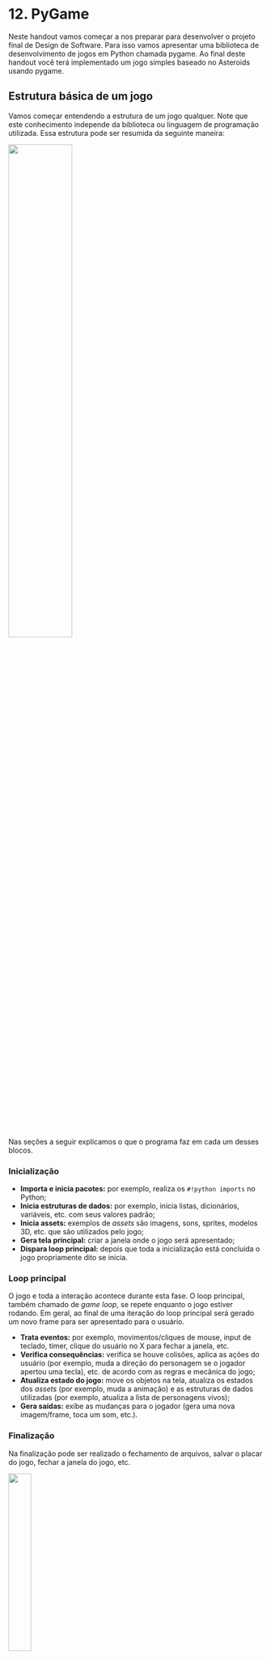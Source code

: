 # 12. PyGame

Neste handout vamos começar a nos preparar para desenvolver o projeto final de Design de Software. Para isso vamos apresentar uma biblioteca de desenvolvimento de jogos em Python chamada pygame. Ao final deste handout você terá implementado um jogo simples baseado no Asteroids usando pygame.

## Estrutura básica de um jogo

Vamos começar entendendo a estrutura de um jogo qualquer. Note que este conhecimento independe da biblioteca ou linguagem de programação utilizada. Essa estrutura pode ser resumida da seguinte maneira:

<img src="raw/pygame/estrutura.png" width="50%">

Nas seções a seguir explicamos o que o programa faz em cada um desses blocos.

### Inicialização

- **Importa e inicia pacotes:** por exemplo, realiza os `#!python imports` no Python;
- **Inicia estruturas de dados:** por exemplo, inicia listas, dicionários, variáveis, etc. com seus valores padrão;
- **Inicia assets:** exemplos de *assets* são imagens, sons, sprites, modelos 3D, etc. que são utilizados pelo jogo;
- **Gera tela principal:** criar a janela onde o jogo será apresentado;
- **Dispara loop principal:** depois que toda a inicialização está concluída o jogo propriamente dito se inicia.

### Loop principal

O jogo e toda a interação acontece durante esta fase. O loop principal, também chamado de *game loop*, se repete enquanto o jogo estiver rodando. Em geral, ao final de uma iteração do loop principal será gerado um novo frame para ser apresentado para o usuário.

- **Trata eventos:** por exemplo, movimentos/cliques de mouse, input de teclado, timer, clique do usuário no X para fechar a janela, etc.
- **Verifica consequências:** verifica se houve colisões, aplica as ações do usuário (por exemplo, muda a direção do personagem se o jogador apertou uma tecla), etc. de acordo com as regras e mecânica do jogo;
- **Atualiza estado do jogo:** move os objetos na tela, atualiza os estados dos *assets* (por exemplo, muda a animação) e as estruturas de dados utilizadas (por exemplo, atualiza a lista de personagens vivos);
- **Gera saídas:** exibe as mudanças para o jogador (gera uma nova imagem/frame, toca um som, etc.).

### Finalização

Na finalização pode ser realizado o fechamento de arquivos, salvar o placar do jogo, fechar a janela do jogo, etc.

<img src="raw/pygame/pygame-logo.png" width="30%">

O [pygame](https://www.pygame.org/docs/) é um *framework* (ou *game engine*) para desenvolvimento de jogos em Python, baseado na biblioteca SDL2 (Simple DirectMedia Layer).

## Instalação

Abra o seu terminal (Linux ou MacOS) ou Anaconda Prompt (Windows) e digite:

    pip install pygame

## Preparo para o tutorial

Antes de seguir com o tutorial de pygame, faça o download do arquivo [`referencia.zip` (disponível neste link)](referencia.zip). Descompacte os arquivos em uma pasta, sem alterar a estrutura de pastas.

:::admonition{type=danger title="Importante"}
Consulte a [documentação](https://www.pygame.org/docs) se não entender algum dos comandos.
:::

## Criando uma janela

Veremos que será necessário utilizarmos muitos comandos para fazer coisas aparentemente simples, como mostrar uma janela em branco. Não se assuste. Muito desse código se repete de maneira muito semelhante em qualquer jogo que você for desenvolver. Vamos começar então com o exemplo que acabamos de comentar: como mostrar uma janela do pygame. Abra o arquivo `#!python referencia/jogo_v1.py`. Esse arquivo contém comentários que separam o código nos blocos descritos no início deste handout. Vamos entender o que esses comandos fazem:

:::admonition{type=info title="`referencia/jogo_v1.py`" collapse}
::snip{file="raw/pygame/referencia/jogo_v1.py" showLineNumbers}
:::

- `#!python pygame.init()` (linha 5): o framework pygame é iniciado. Apenas após este comando é que os recursos do pacote podem ser utilizados;
- `#!python pygame.display.set_mode((500, 400))` (linha 8): cria uma janela com 500 pixels de largura e 400 pixels de altura;
- `#!python pygame.display.set_caption('Hello World!')` (linha 9): define o título da janela (que aparece na barra superior) como o texto `#!python 'Hello World!'`;
- `#!python game = True` (linha 12): a variável `#!python game` será utilizada para indicar que o jogo deve continuar;
- `#!python while game:` (linha 15): continua o jogo enquanto `#!python game` for `#!python True`;
- `#!python for event in pygame.event.get():` (linha 17): `#!python pygame.event.get()` devolve uma lista com todos os eventos (cliques/movimentos de mouse, teclas apertadas, botões da janela apertados, etc.) que ocorreram desde a última vez que essa função foi chamada. O `#!python for` percorre cada um desses eventos, aplicando as consequências necessárias a cada caso;
- `#!python if event.type == pygame.QUIT:` (linha 19): verifica se o tipo do evento é `#!python pygame.QUIT`, ou seja, se o usuário clicou no botão de fechar a janela (consulte a [documentação](https://www.pygame.org/docs/ref/event.html#pygame.event.EventType) para ver mais eventos possíveis);
- `#!python game = False` (linha 20): muda o valor para `#!python False` para que a próxima iteração do loop principal não seja mais executada. Depois disso o programa termina;
- `#!python window.fill((255, 255, 255))` (linha 23): preenche a janela com a cor branca. As cores são valores RGB (Red, Green, Blue) que variam entre 0 e 255. Note que existe um parênteses ao redor dos três valores. Esse parênteses é muito importante, pois define uma *tupla* (uma sequência de valores, semelhante a uma lista);
- `#!python pygame.display.update()` (linha 26): tudo o que é feito na tela (`#!python window`) não é mostrado para o usuário imediatamente, assim é possível desenhar várias coisas e somente depois de terminar de desenhar mostramos a nova tela (ou frame) para o usuário. Essa função é responsável por mostrar a nova tela que foi desenhada;
- `#!python pygame.quit()` (linha 29): finaliza o pygame. É importante chamar essa função para que ele feche todos os recursos que abriu (por exemplo a janela).

:::admonition{type=exercise title="EXERCÍCIO 1"}

Aplique as seguintes modificações ao código do `#!python jogo_v1.py`:

1. Utilize uma janela de 600 X 300 pixels;
2. Mude o título para `#!python Jogo da/do NOME` (onde `#!python NOME` é o seu nome);
3. Mude a cor da janela para azul ao invés de branco;
4. Faça o jogo fechar assim que o usuário apertar qualquer tecla do teclado. Dica: procure pelo evento `#!python pygame.KEYUP`.

:::

## Desenhando na tela

Vamos começar desenhando polígono na tela. Para isso precisamos entender o sistema de coordenadas da tela do pygame (imagem extraída de: [https://medium.com/iothincvit/pygame-for-beginners-234da7d3c56f](https://medium.com/iothincvit/pygame-for-beginners-234da7d3c56f)):

![](raw/pygame/coordenadas.png)

No pygame, o canto superior esquerdo da janela é a origem (ponto `#!python (0, 0)`). O eixo X aumenta **para a direita** e o eixo Y aumenta **para baixo**. Assim, se queremos mostrar uma informação "mais para baixo", devemos **aumentar** o valor de Y.

Abra o arquivo `#!python jogo_v2.py`. A única diferença para a versão 1 são as linhas 24 a 26. Nas linhas 24 e 25 nós definimos uma cor (vermelha) e os vértices de um polígono. Na linha 26 chamamos a função `#!python pygame.draw.polygon`, que recebe uma superfície na qual o polígono será desenhado (no nosso caso, a janela), a cor e os vértices do polígono.

:::admonition{type=info title="`referencia/jogo_v2.py`" collapse}
::snip{file="raw/pygame/referencia/jogo_v2.py" showLineNumbers}
:::

:::admonition{type=exercise title="EXERCÍCIO 2"}
Modifique o código do `#!python jogo_v2.py` para que ele desenhe a bandeira do Brasil (simplificada, só a parte verde, amarela e azul). Dica: você provavelmente vai querer utilizar a função `#!python pygame.draw.circle`(consulte a [documentação](https://www.pygame.org/docs/ref/draw.html) para entender como utilizá-la).

Tente mudar a ordem dos desenhos (desenhe primeiro o círculo, depois o polígono). O que acontece? A ordem dos desenhos importa. O novo desenho é sempre feito sobrepondo os desenhos anteriores.
:::

## Desenhando um texto

Talvez você tenha estranhado o título desta seção, mas qualquer texto deve realmente ser desenhado para aparecer na tela. Os caracteres de um texto também são desenhados como pixels. Vamos entender o arquivo `#!python jogo_v3.py`. Antes de abrir o arquivo, execute-o para ver o resultado.

:::admonition{type=info title="`referencia/jogo_v3.py`" collapse}
::snip{file="raw/pygame/referencia/jogo_v3.py" showLineNumbers}
:::

Agora que você já viu o `#!python HELLO WORLD` na tela, vamos entender o código. As mudanças estão nas linhas 15, 16 e 28:

- `#!python font = pygame.font.SysFont(None, 48)` (linha 15): carrega uma nova fonte de texto. Como não passamos nada como o primeiro argumento (`#!python None`), o PyGame vai utilizar a fonte padrão. O segundo argumento é o tamanho da fonte;
- `#!python text = font.render('HELLO WORLD', True, (0, 0, 255))` (linha 16): cria uma imagem a partir da fonte criada na linha anterior com o texto `#!python 'HELLO WORLD'`. O segundo argumento neste momento pode ser sempre `#!python True` (ele faz com que as curvas sejam desenhadas de maneira mais suave). O terceiro argumento é a cor;
- `#!python window.blit(text, (10, 10))` (linha 28): desenha em `#!python window` a imagem `#!python text` na posição `#!python (10, 10)` (lembrando que a origem - ponto (0, 0) - é no canto superior esquerdo). A imagem é delimitada por um retângulo. A posição passada como segundo argumento define a localização do ponto superior esquerdo desse retângulo. Por padrão, sempre que nos referimos à posição da imagem (coordenada $(x, y)$) queremos dizer o seu canto superior esquerdo.

:::admonition{type=exercise title="EXERCÍCIO 3"}
Modifique o `#!python jogo_v3.py` para que ele desenhe o texto `#!python HELLO` em uma posição (por exemplo, no ponto (10, 10), onde ele já está) e o texto `#!python WORLD` em outro lugar da janela (por exemplo, no ponto (100, 100)).
:::

## Desenhando uma imagem

Como vimos na seção anterior, `#!python text` já era uma imagem que foi desenhada na tela. Assim, não precisamos mudar muito o código para desenhar uma imagem qualquer. Execute o arquivo `#!python jogo_v4.py` e depois abra o código. A principal mudança está na linha 17, na qual carregamos uma imagem de um arquivo ao invés de desenhar um texto em uma imagem. O `#!python .convert()` no final da linha é uma otimização para acelerar o desenho da imagem. É uma boa prática sempre chamar esse método ao carregar uma imagem. Alternativamente pode-se utilizar o `#!python .convert_alpha()` quando a imagem possui transparência.

:::admonition{type=info title="`referencia/jogo_v4.py`" collapse}
::snip{file="raw/pygame/referencia/jogo_v4.py" showLineNumbers}
:::

Aproveitamos para começar a organizar melhor o código. Foram criadas duas constantes, `#!python WIDTH` e `#!python HEIGHT`, para guardar o valor da largura e altura da janela. Assim, sempre que precisarmos dessa informação podemos usar as constantes ao invés de colocar os números diretamente. Isso facilita muito quando queremos alterar o tamanho da janela. Nesse caso não será necessário procurar em todos os lugares do código onde o número aparece. Basta mudar o valor da constante.

:::admonition{type=exercise title="EXERCÍCIO 4"}
A imagem está grande demais. Modifique o `#!python jogo_v4.py` para mostrar uma imagem menor. Dica: use o comando `#!python image = pygame.transform.scale(image, (125, 166))` para obter uma nova imagem de 125 X 166 pixels.
:::

## Recriando o Asteroids

Asteroids é um jogo de nave que foi muito famoso na década de 80. Consiste em  destruir os meteoros que vem em sua direção através de tiros. Nesse tutorial, vamos replicar uma versão simplificada do jogo usando o pygame. Esse tutorial foi baseado no site [KidsCanCode](http://kidscancode.org/lessons/), o qual possui mais tutoriais com mais técnicas de desenvolvimento de jogos.

O arquivo `#!python jogo_v5.py` apresenta uma primeira versão com um único meteoro que fica caindo do topo da tela. Quando sai da tela, ele retorna à posição inicial. Execute o `#!python jogo_v5.py` e depois abra o arquivo para entender o que ele faz.

:::admonition{type=info title="`referencia/jogo_v5.py`" collapse}
::snip{file="raw/pygame/referencia/jogo_v5.py" showLineNumbers}
:::

Este arquivo possui algumas modificações:

- Linhas 18 a 20: carrega as imagens de fundo e do meteoro;
- Linhas 24 a 28: inicializa as variáveis que armazenam a posição e a velocidade do meteoro;
- Linhas 40 e 41: atualiza a posição do meteoro;
- Linhas 43 a 45: verifica se o meteoro saiu da tela. Nesse caso, faz ele voltar para a posição inicial.
- Linhas 49 e 50: desenha a imagem de fundo e depois a imagem do meteoro (note que a imagem de fundo só cobre a janela inteira porque mudamos o tamanho da janela para 480 X 600 pixels - caso contrário uma parte dela ficaria com a cor de fundo).

:::admonition{type=exercise title="EXERCÍCIO 5"}

O meteoro sempre começa na mesma posição e sempre se move na mesma direção. Vamos deixar o jogo mais interessante sorteando uma posição aleatória. Sorteie valores aleatórios para `#!python meteor_x`, `#!python meteor_y`, `#!python meteor_speedx`, `#!python meteor_speedy` na inicialização do jogo (a partir da linha 24) e quando o meteoro sai da tela (`#!python if` da linha 43). Sugestões de valores aleatórios:

- `#!python meteor_x = random.randint(0, WIDTH-METEOR_WIDTH)` - o valor de x pode estar entre 0 e a largura da janela menos a largura da imagem do meteoro. Lembre-se que `#!python x` é a esquerda do retângulo que define a imagem;
- `#!python meteor_y = random.randint(-100, -METEOR_HEIGHT)` - valores negativos significam que o meteoro está acima da janela. Vamos sortear valores de maneira que ele sempre comece o movimento de fora da janela, ou seja, o mais baixo possível é `#!python -METEOR_HEIGHT`. Lembrando que `#!python y` é a coordenada de cima do retângulo da imagem;
- `#!python meteor_speedx = random.randint(-3, 3)` - se os valores da componente x da velocidade forem muito altos o meteoro vai se mover para um dos lados sem descer muito;
- `#!python meteor_speedy = random.randint(2, 9)` - velocidades positivas em y significam que o meteoro vai se mover para baixo.

:::

## Controlando a velocidade do jogo

Você percebeu que o meteoro se move muito rapidamente? Isso acontece porque estamos em um loop infinito, cuja velocidade de execução depende da CPU (processador), memória e outras características do equipamento onde estiver sendo executado. Dessa forma a velocidade de deslocamento da nave vai variar conforme a máquina em que o jogo for executado e os programas que estejam nela rodando.

Para controlar o número de iterações do loop por segundo usaremos o seguinte artifício: será criado um relógio, a partir da classe `#!python Clock` do pygame. Essa classe possui um método chamado `#!python tick` que conta quantos milissegundos já se passaram desde a última vez que ele foi chamado. Pegaremos o tempo transcorrido mas não utilizaremos para nada. Mas ao pegar esse tempo especificaremos para o método `#!python tick` que queremos que ele seja executado no máximo 30 vezes por segundo. Dessa forma teremos um efeito colateral útil: o loop será limitado por essa chamada e só executará 30 vezes por segundo também. Assim, em qualquer máquina que o código for executado a velocidade de atualização do jogo será a mesma (exceto, claro, se a máquina for tão lenta que não conseguir executar nessa velocidade).

Aplicamos essas mudanças no arquivo `#!python jogo_v6.py` (linhas 34, 35 e 39). Execute o programa para ver o resultado da mudança.

:::admonition{type=info title="`referencia/jogo_v6.py`" collapse}
::snip{file="raw/pygame/referencia/jogo_v6.py" showLineNumbers}
:::

:::admonition{type=exercise title="EXERCÍCIO 6"}
Agora parece que limitamos demais o número de execuções do loop principal. A animação parece um pouco travada. Altere a velocidade do jogo para que ele execute 30 frames por segundo ao invés de 15.
:::

## Adicionando mais meteoros

Vamos adicionar mais meteoros ao jogo. Para isso, onde será necessário alterar o nosso código? Temos a inicialização da posição e velocidade do meteoro no começo do código e depois temos a reinicialização desses valores quando o meteoro sai da tela. Além disso, precisamos desenhar os meteoros em um outro lugar. Está começando a ficar complexo, não é mesmo?

### Classes em Python

Antes de criar mais meteoros, vamos então melhorar o nosso código. Para isso vamos utilizar um recurso disponível no Python chamado classes. Em Design de Software não vamos entrar em detalhes sobre o que são classes, nem como montar boas classes. Queremos apenas saber o mínimo para poder utilizá-las.

Neste primeiro momento você pode entender uma classe como um tipo de dados do Python. Na verdade, já trabalhamos com algumas classes, por mais que não tenhamos chamado-as assim: listas, strings e dicionários são algumas das classes disponíveis na linguagem. O interessante é que podemos criar novas classes (ou tipos) no Python. A ideia é semelhante ao que fazemos com um `#!python def`. Primeiro definimos a classe e depois usamos quando for necessário. Suponha, por exemplo, que queremos criar um novo tipo que represente um ponto com coordenadas `#!python x` e `#!python y`. Ele poderia ser feito da seguinte maneira (o exemplo completo está no arquivo `#!python teste_ponto.py`):

```python
class Point:
    def __init__(self):
        self.x = 0
        self.y = 0
```

Isso define uma classe `#!python Point` que possui coordenadas `#!python x` e `#!python y` ambas iguais a zero. Note que apenas definimos esse novo tipo, mas ainda não usamos. A partir desse momento o Python sabe o que é uma lista, o que é uma string e agora também o que é um `#!python Point`. Vamos utilizar esse nosso novo tipo:

```python
ponto = Point()
print('O ponto está nas coordenadas x={0} e y={1}'.format(ponto.x, ponto.y))
```

O código acima vai imprimir: `#!python O ponto está nas coordenadas x=0 e y=0`. O `#!python x` e `#!python y` são variáveis (chamamos de atributos) que estão ligadas àquele `#!python ponto` específico. Podemos inclusive mudar o seu valor:

```python
ponto = Point()
ponto.x = 2
ponto.y = 5
print('O ponto está nas coordenadas x={0} e y={1}'.format(ponto.x, ponto.y))
```

Esse novo código vai imprimir: `#!python O ponto está nas coordenadas x=2 e y=5`. Podemos modificar a nossa classe para que ela receba como argumentos os valores das coordenadas assim que um novo ponto é criado:

```python
class Point:
    def __init__(self, x_coord, y_coord):
        self.x = x_coord
        self.y = y_coord

ponto = Point(4, 1)
print('O ponto está nas coordenadas x={0} e y={1}'.format(ponto.x, ponto.y))
```

Esse novo código vai imprimir: `#!python O ponto está nas coordenadas x=4 e y=1`. A função `#!python __init__` é um tipo de função especial que é chamada quando o novo ponto é criado. Duas observações importantes:

- São **dois underscores** no começo e **dois underscores** no fim (chamamos esse par de dois underscores de *dunder*, ou *double underscore*);
- Essas funções que fazem parte de uma classe sempre recebem um primeiro argumento chamado `#!python self`. Ele é uma variável que guarda o próprio objeto. No nosso exemplo, `#!python self` é o próprio ponto. Por isso, quando fazemos `#!python self.x = 0` estamos guardando na variável (atributo) `#!python x` desse ponto específico o valor `#!python 0`.

Vamos ver mais um exemplo de uma função definida dentro da classe (também chamada de método):

```python
class Point:
    def __init__(self, x_coord, y_coord):
        self.x = x_coord
        self.y = y_coord

    def distance_to(self, other_point):
        dx = other_point.x - self.x
        dy = other_point.y - self.y
        return ((dx**2) + (dy**2)) ** 0.5

p1 = Point(4, 1)
p2 = Point(7, 5)
d = p1.distance_to(p2)
print('A distância de ({0}, {1}) a ({2}, {3}) é {4}'.format(p1.x, p1.y, p2.x, p2.y, d))
```

O programa acima vai imprimir: `#!python A distância de (4, 1) a (7, 5) é 5`. Considere o comando na penúltima linha: `#!python d = p1.distance_to(p2)`. Ele segue uma estrutura muito parecida com o que já fazíamos com strings, por exemplo:

```python
s = 'Insper'
t = s.replace('Ins', 'Su')
print(t)
```

Se você quiser praticar um pouco o uso de classes, faça os exercícios [88](http://softdes.insper.edu.br/exercicio/88) e [89](http://softdes.insper.edu.br/exercicio/89) do servidor.

### Classes no pygame

O pygame define algumas novas classes que facilitam o desenvolvimento de jogos. Uma dessas classes é o `#!python pygame.sprite.Sprite`. Vamos aprender como usar esse tipo com o exemplo do meteoro. O exemplo a seguir define uma classe do tipo `#!python Meteor`, que estende as funcionalidades de um `#!python pygame.sprite.Sprite` (ou seja, faz tudo que um `#!python Sprite` faz e mais um pouco):

```python
class Meteor(pygame.sprite.Sprite):
    def __init__(self):
        self.image = pygame.image.load('assets/img/meteorBrown_med1.png').convert_alpha()
        self.image = pygame.transform.scale(self.image, (METEOR_WIDTH, METEOR_HEIGHT))
        self.rect = self.image.get_rect()
        self.rect.x = random.randint(0, WIDTH-METEOR_WIDTH)
        self.rect.y = random.randint(-100, -METEOR_HEIGHT)
        self.speedx = random.randint(-3, 3)
        self.speedy = random.randint(2, 9)

    def update(self):
        # Atualizando a posição do meteoro
        self.rect.x += self.speedx
        self.rect.y += self.speedy
        # Se o meteoro passar do final da tela, volta para cima e sorteia
        # novas posições e velocidades
        if self.rect.top > HEIGHT or self.rect.right < 0 or self.rect.left > WIDTH:
            self.rect.x = random.randint(0, WIDTH-METEOR_WIDTH)
            self.rect.y = random.randint(-100, -METEOR_HEIGHT)
            self.speedx = random.randint(-3, 3)
            self.speedy = random.randint(2, 9)
```

Na inicialização do tipo `#!python Meteor` temos o carregamento da imagem e o sorteio das posições e velocidades do meteoro. Todo `#!python Sprite` deve definir um atributo `#!python image` e um `#!python rect`. Eles são utilizados para desenhar a imagem. O `#!python rect` define a posição do retângulo da imagem e oferece algumas vantagens, como podemos ver na condição do `#!python if`. Um retângulo é um outro tipo definido pelo pygame, que possui, além da posição `#!python x` e `#!python y`, outros atributos úteis, como `#!python top`, `#!python left`, `#!python right`, `#!python bottom`, `#!python centerx` e `#!python centery`. Usamos alguns desses exemplos no `#!python if`, simplificando as comparações.

O método `#!python update` será chamado quando quisermos atualizar a posição do meteoro, ou seja, em cada iteração do loop principal.

O arquivo `#!python jogo_v7.py` cria a classe `#!python Meteor` e substitui o código referente ao meteoro da versão anterior. Execute-o para ver o resultado e depois abra o código. Note que a classe `#!python Meteor` está ligeiramente diferente da que apresentamos acima. A diferença é que ao invés de carregar a imagem dentro do `#!python __init__`, nós já recebemos uma imagem carregada no `#!python __init__` (linha 25). Essa diferença é importante, pois ao invés de carregar uma nova imagem para cada novo meteoro, nós carregamos a imagem apenas uma vez e usamos a mesma imagem carregada em todos os meteoros. Também adicionamos uma linha no começo do `#!python __init__`, com `#!python pygame.sprite.Sprite.__init__(self)`. Como o `#!python Meteor` é uma estensão da classe `#!python pygame.sprite.Sprite`, nós precisamos inicializar o resto do `#!python Sprite`. Não se preocupe se não entender todos os detalhes. Por enquanto basta saber que essa linha é obrigatória.

:::admonition{type=info title="`referencia/jogo_v7.py`" collapse}
::snip{file="raw/pygame/referencia/jogo_v7.py" showLineNumbers}
:::

As principais mudanças nesta versão são:

- Linhas 24 a 46: definição da classe `#!python Meteor`;
- Linhas 54 e 55: criação de dois meteoros. Note que o código que sorteava a posição do meteoro (linhas 27 a 32 do `#!python jogo_v6.py`) agora está na inicialização (construtor) da classe `#!python Meteor`, assim, ao criar dois meteoros, cada um será sorteado com posições e velocidades distintas;
- Linhas 69 e 70: atualização da posição dos meteoros. A lógica de atualização da posição agora está concentrada na classe `#!python Meteor`, assim não precisamos mais das linhas 49 a 57 do `#!python jogo_v6.py`;
- Linhas 76 e 77: desenhando os meteoros. O código é bastante semelhante ao que tínhamos antes, mas agora utilizamos a imagem e o rect (que define a posição da imagem) guardados como atributos de cada meteoro.

:::admonition{type=exercise title="EXERCÍCIO 7"}
Modifique o `#!python jogo_v7.py` para que ele tenha 4 meteoros ao invés de 2.
:::

## Adicionando mais meteoros ainda

Conforme criamos mais meteoros, começa a ficar inviável utilizarmos uma variável para cada meteoro. Uma soluções (que já ajudaria muito), seria criarmos uma lista com todos os meteoros. O pygame define um novo tipo chamado `#!python pygame.sprite.Group`, que é como uma lista, mas que tem algumas funcionalidades adicionais.

O `#!python jogo_v8` utiliza o `#!python pygame.sprite.Group` para criar vários grupos de uma vez. As principais mudanças neste arquivo são:

:::admonition{type=info title="`referencia/jogo_v8.py`" collapse}
::snip{file="raw/pygame/referencia/jogo_v8.py" showLineNumbers}
:::

- Linhas 54 a 58: criação de um grupo de sprites e um `#!python for` que cria e adiciona vários meteoros no grupo;
- Linha 72: atualiza todos os sprites de uma vez. Por trás dos panos o pygame percorre todos os sprites dentro daquele grupo e chama o método `#!python update` de cada um deles;
- Linha 78: desenha todos os sprites de uma vez. Por trás dos panos o pygame percorre todos os sprites, desenhando um por um.

:::admonition{type=exercise title="EXERCÍCIO 8"}
Modifique o `#!python jogo_v8.py` para que ele tenha 15 meteoros ao invés de 8. Além disso, vamos começar a nos preparar para implementar o jogador. Crie uma nova classe chamada `#!python Ship` que também estende o tipo `#!python pygame.sprite.Sprite` com a imagem `#!python assets/img/playerShip1_orange.png`. A nave não deve se mover (não precisa implementar o `#!python update`). Utilize os valores `#!python self.rect.centerx = WIDTH / 2` e `#!python self.rect.bottom = HEIGHT - 10`.
:::

## Adicionando a nave

O `#!python jogo_v9.py` adiciona a classe `#!python Ship` e cria uma nave. Ainda não é possível mover a nave, mas a classe já está preparada para isso. As principais mudanças são:

:::admonition{type=info title="`referencia/jogo_v9.py`" collapse}
::snip{file="raw/pygame/referencia/jogo_v9.py" showLineNumbers}
:::

- Linhas 23 e 24: carrega a imagem da nave e redimensiona para um tamanho menor;
- Linhas 28 a 47: define a classe `#!python Ship`. O método `#!python update` atualiza a posição `#!python x` aplicando a velocidade e o `#!python if` garante que a nave não saia da janela. Sempre que a nave sai da janela ela é movida para dentro da janela novamente. Note que a nave ainda não vai se mover, pois a velocidade no eixo x é zero. Além disso, não implementamos o movimento no eixo y, pois queremos que a nave apenas se mova para os lados;
- Linhas 79 a 82: mudança do nome do grupo para `#!python all_sprites`, pois agora guardaremos todos os sprites nesse mesmo grupo. Uma nave é criada e armazenada na variável `#!python player`. Esse `#!python player` é adicionado ao `#!python all_sprites`, assim ao chamar `#!python all_sprites.update()` e `#!python all_sprites.draw(window)`, todos os meteoros e a nave serão atualizados e desenhados em um único comando.

:::admonition{type=exercise title="EXERCÍCIO 9"}
Modifique o `#!python jogo_v9.py` para que a nave se mova com velocidade 5 para a esquerda. Se quiser, faça o seguinte teste adicional. Comente os blocos do `#!python if` e `#!python else` do `#!python update` da nave e veja o que acontece.
:::

## Movimento da nave

Finalmente vamos adicionar alguma interação! Queremos que o jogador possa controlar o movimento da nave usando o teclado. Assim, quando ele apertar as setas do teclado para a esquerda ou para a direita, a nave deve se mover. Lembre-se que no início deste handout falamos que teclas apertadas são eventos. O tratamento de eventos é uma das etapas do loop principal. Até agora só utilizamos o tratamento de eventos para verificar se o usuário fechou a janela do jogo. O `#!python jogo_v10.py` adiciona o tratamento dos eventos das setas do teclado. As principais mudanças estão nas linhas 98 a 110.

:::admonition{type=info title="`referencia/jogo_v10.py`" collapse}
::snip{file="raw/pygame/referencia/jogo_v10.py" showLineNumbers}
:::

Quando o jogador aperta uma tecla (evento do tipo `#!python pygame.KEYDOWN`), se a tecla apertada for a seta para a direita ou para a esquerda, nós aumentamos ou diminuimos a velocidade da nave. QUando o jogador solta a tecla (evento do tipo `#!python pygame.KEYUP`), se a tecla apertada for a seta para a direita ou para a esquerda, nós desfazemos a ação daquela tecla (diminuir ou aumentar a velocidade da nave). Note que esses eventos só ocorrem no instante em que a tecla é apertada. Se o jogador apertar a tecla e não soltar, o evento `#!python pygame.KEYDOWN` só será recebido uma vez e assim a velocidade só vai aumentar uma vez.

:::admonition{type=exercise title="EXERCÍCIO 10"}
Modifique o `#!python jogo_v10.py` para que a nave se mova com metade da velocidade.
:::

## Tratamento de colisões da nave com os meteoros

Já podemos movimentar a nave, mas quando um meteoro encosta na nave, nada acontece. Queremos que o jogo acabe quando um meteoro encostar na nave. O `#!python jogo_v11.py` implementa essa funcionalidade. O pygame disponibiliza uma função que verifica se houve uma colisão entre um sprite e um grupo de sprites, o `#!python pygame.sprite.spritecollide`. Essa função recebe um sprite, um grupo de sprites e um valor booleano que indica se, ao ocorrer uma colisão, o elemento do grupo que colidiu com o sprite deve morrer ou não (morrer nesse caso significa que o sprite deixará de existir). As principais mudanças neste arquivo são:

:::admonition{type=info title="`referencia/jogo_v11.py`" collapse}
::snip{file="raw/pygame/referencia/jogo_v11.py" showLineNumbers}
:::

- Linhas 80 e 88: criação de mais um grupo de sprites. Cada meteoro é colocado em dois grupos, no grupo de todos os sprites (`#!python all_sprites`), que é utilizado para atualizar e desenhar todos os sprites na tela, e o grupo dos meteoros (`#!python all_meteors`), que será utilizado para verificar a colisão da nave com todos os meteoros de uma vez;
- Linha 119: verifica a colisão do `#!python player` (nave) com o `#!python all_meteors`. A função retorna uma lista com todos os meteoros que colidiram com a nave. Se ela não estiver vazia significa que houve uma colisão.

:::admonition{type=exercise title="EXERCÍCIO 11"}
A versão atual faz com que os meteoros morram ao encostar na nave, mas nada além disso acontece. Modifique o `#!python jogo_v11.py` para que o jogo acabe se a nave colidir com um meteoro (dica: basta verificar uma condição e modificar `#!python game` para `#!python False`).
:::

## Fazendo a nave atirar

Vamos implementar a funcionalidade de tiro. Queremos que um tiro seja criado quando o jogador apertar a tecla `#!python ESPAÇO`. Execute o `#!python jogo_v12.py` para ver o resultado. Depois abra o código.

:::admonition{type=info title="`referencia/jogo_v12.py`" collapse}
::snip{file="raw/pygame/referencia/jogo_v12.py" showLineNumbers}
:::

Neste código, criamos um sprite `#!python Bullet` e um novo método `#!python shoot` na classe `#!python Ship`. Esse método será chamado sempre que quisermos que a nave atire. O problema é que o sprite precisa ser adicionado ao grupo de sprites para ser desenhado, mas como ele será criado dentro do método `#!python shoot`, nós não temos acesso às variáveis que estão no nosso programa. A solução para esse problema é guardar o grupo dentro do jogador. Assim, quando ele atirar ele já terá acesso ao grupo para adicionar a nova bala. Fazemos isso modificando o `#!python __init__` (construtor) do `#!python Ship`. Além da imagem da nave ele passará a receber o grupo de todos os sprites, um grupo para guardar as balas e a imagem da bala. Esses valores são guardados dentro da nave nas linhas 39 a 41. Esses valores são utilizados pelo método `#!python shoot` (linhas 53 a 57). As principais mudanças nesta versão são:

- Linhas 30 e 39 a 41: quando é criada, a nave recebe o grupo de sprites, o grupo de balas e a imagem da bala. Ela armazena esses valores nos atributos (variáveis disponíveis no `#!python self`) para usar quando o `#!python shoot` for chamado;
- Linhas 53 a 57: método `#!python shoot`. Esse método será chamado quando a tecla espaço for apertada. Uma nova bala é criada e adicionada nos grupos de sprites e de balas;
- Linhas 84 a 104: classe `#!python Bullet`. Uma bala só se move para cima com velocidade 10. Quando ela não está mais visível ela morre (`#!python self.kill()`);
- Linhas 114 e 116: um novo grupo de balas é criado. O grupo de sprites, o grupo de balas e a imagem da bala são utilizadas para que um `#!python Ship` seja criado. Esse `#!python Ship` vai armazenar esses valores dentro de si mesmo;
- Linhas 140 e 141: quando a tecla `#!python ESPAÇO` é apertada a nave atira.

Note que não precisamos mudar as linhas que chamam o `#!python update` dos sprites e que desenham (`#!python draw`) todos os sprites, pois as balas também serão adicionadas no grupo de todos os sprites (`#!python all_sprites`).

:::admonition{type=exercise title="EXERCÍCIO 12"}
As balas ainda não tem nenhum efeito sobre os meteoros. Implemente a colisão das balas com os meteoros. A função `#!python pygame.sprite.spritecollide` verificava se **um** sprite havia colidido com **algum sprite de um grupo**. Agora queremos verificar se **algum sprite do grupo** de balas colidiu com **algum sprite do grupo** de meteoros. Para isso temos a função `#!python pygame.sprite.groupcollide`, que recebe dois grupos de sprites e dois valores booleanos (`#!python True` ou `#!python False`) que indicam se um elemento do primeiro grupo deve morrer ao colidir com algum elemento do segundo grupo e vice-versa.

**Importante:** essa função retorna um dicionário no qual as chaves são elementos do primeiro grupo (primeiro argumento da função) e os valores são listas de elementos do segundo grupo (segundo argumento) que colidiram com ele. Se esse dicionário estiver vazio significa que não houve nenhuma colisão entre os dois grupos.

Faça com que, ao colidirem, tanto a bala, quanto o meteoro morram. Você vai notar que depois de um tempo não haverá mais nenhum meteoro. Não se preocupe com isso por enquanto.
:::

## Adicionando som

O pygame também é capaz de tocar sons. Para isso, além de carregar os arquivos de áudio, é necessário inicializar o uso de sons no pygame com a função `#!python pygame.mixer.init()`. O `#!python jogo_v13.py` implementa os sons de explosão e tiro da nave. As principais modificações são:

:::admonition{type=info title="`referencia/jogo_v13.py`" collapse}
::snip{file="raw/pygame/referencia/jogo_v13.py" showLineNumbers}
:::

- Linha 8: inicialização do módulo de áudio do pygame;
- Linhas 30 a 34: carrega os arquivos de áudio;
- Linhas 39 e 51: `#!python Ship` recebe o som do tiro como argumento extra e armazena como atributo;
- Linha 68: toca o som do tiro;
- Linha 136: começa a tocar o som de fundo em loop;
- Linhas 167 a 172: implementa o exercício 12. Verifica as colisões entre todos os meteoros e todas as balas. Para cada meteoro que colidiu é criado um novo meteoro para substituí-lo;
- Linhas 178 e 179: toca o som de explosão da nave e espera 1 segundo para o som terminar de tocar antes de finalizar o jogo.

:::admonition{type=exercise title="EXERCÍCIO 13"}
Modifique o `#!python jogo_v13.py` para tocar o `#!python destroy_sound` sempre que um meteoro for destruído.
:::

## Refatorando mais uma vez o código

O código já está bastante complexo. Lembrando que é sempre uma boa prática tomar um tempo para melhorar o código antes que ele se torne um caos completo, vamos refatorá-lo mais um pouco. Um dos problemas é a quantidade de argumentos que precisamos passar quando criamos um `#!python Ship` (e tudo isso só por causa do tiro). Além disso, temos diversas variáveis para as imagens e sons que carregamos.

No arquivo `#!python jogo_v14.py` adicionamos todos os assets em um novo dicionário `#!python assets` e os grupos em um dicionário `#!python groups`. Agora é possível diminuir a quantidade de argumentos recebidos na construção do `#!python Ship` sem ser necessário carregar os assets todas as vezes.

:::admonition{type=info title="`referencia/jogo_v14.py`" collapse}
::snip{file="raw/pygame/referencia/jogo_v14.py" showLineNumbers}
:::

:::admonition{type=exercise title="EXERCÍCIO 14"}
Os sons `#!python boom_sound` e `#!python destroy_sound` ainda não estão armazenados em `#!python assets`. Para manter a consistência, adicione-os no dicionário e atualize o código necessário (onde esses sons são tocados).
:::

## Adicionando animações

As imagens do nosso jogo ainda são muito estáticas. Elas se movem pela tela, mas são sempre as mesmas. Vamos adicionar uma animação de explosão. Para isso, vamos criar um novo sprite que atualiza a imagem em intervalos fixos de tempo. O `#!python jogo_v15.py` implementa essa animação. As principais mudanças são:

:::admonition{type=info title="`referencia/jogo_v15.py`" collapse}
::snip{file="raw/pygame/referencia/jogo_v15.py" showLineNumbers}
:::

- Linhas 28 a 35: carrega as imagens da animação da explosão e guarda em uma lista. Adiciona a lista no dicionário `#!python assets`;
- Linhas 124 a 170: classe `#!python Explosion`:
    - Linha 131: armazena a lista de imagens da animação em um atributo. Uma animação nada mais é que uma sucessão de imagens mostradas em um intervalo curto de tempo;
    - Linhas 134 a 137: coloca a primeira imagem da animação no atributo `#!python self.image` e define sua posição;
    - Linha 140: armazena o instante de tempo atual. Depois que passar `#!python self.frame_ticks` milissegundos a partir desse instante a próxima imagem será mostrada;
    - Linhas 154 a 170: método de atualização. Verifica se já se passaram `#!python self.frame_ticks` milissegundos desde que a última imagem foi mostrada. Em caso afirmativo, mostra a próxima imagem. Se já não existem mais imagens para mostrar, mata o sprite.
- Linhas 236 e 237: cria o sprite de animação de explosão no mesmo lugar onde um meteoro foi explodido.

:::admonition{type=exercise title="EXERCÍCIO 15"}
Limite os tiros da nave a um tiro a cada 500 milissegundos. Dica: a lógica será semelhante à decisão de mostrar a próxima imagem da animação (a resposta estará no `#!python jogo_v16.py`).
:::

## Adicionando estados

Agora os meteoros estão bem legais, mas e a nave? Vamos agora introduzir um truque super útil para jogos (e vários outros programas de computador): a **máquina de estados**. Com uma máquina de estados, o programa apresenta comportamentos diferentes para cada estados. Esse é apenas o nome que damos para uma forma de estruturar o nosso código. Na prática você vai perceber que essa modificação não passa de um conjunto de `#!python ifs`. No nosso jogo teremos a princípio 3 estados:

1. `#!python DONE`: o jogo terminou;
1. `#!python PLAYING`: o jogador está jogando;
1. `#!python EXPLODING`: a nave está explodindo. Nesse estado o jogador não pode fazer nada (se ele apertar alguma coisa no teclado nada vai acontecer).

A mudança para máquina de estados foi aplicada no `#!python jogo_v16.py`. Observe que no novo arquivo mudamos o mecanismo do loop de jogo. Antes usávamos uma variável booleana para indicar se o jogo estava rodando ou não. Agora temos uma variável com um número inteiro que indica em qual estado estamos: rodando o jogo normalmente, estado de explosão da nave, ou se o jogo acabou. As principais mudanças são:

:::admonition{type=info title="`referencia/jogo_v16.py`" collapse}
::snip{file="raw/pygame/referencia/jogo_v16.py" showLineNumbers}
:::

- Linhas 59, 60 e 74 a 81: resposta do exercício 15;
- Linhas 206 a 209: definindo constantes com o valor de cada estado (poderia ser qualquer valor) e definindo o estado inicial como `#!python PLAYING`. Note que apagamos a variável `#!python game` do código inteiro;
- Linha 213: condição do loop principal depende do estado. O jogo para quando `#!python state` é igual a `#!python DONE`, ou seja, `#!python 0`;
- Linha 220: muda o estado para `#!python DONE` se o jogador apertou no X para fechar a janela;
- Linha 222: só aplica as consequências de eventos de teclado se o estado for `#!python PLAYING`;
- Linha 244: verifica colisões apenas se o estado for `#!python PLAYING`;
- Linhas 263 a 265: mata a nave (para ela sumir) e cria uma explosão no lugar;
- Linhas 266 a 268: muda o estado para `#!python EXPLODING` e armazena o instante de tempo em que esse estado começou. A variável `#!python explosion_duration` guarda a duração da animação de explosão com um adicional de 400 milissegundos;
- Linhas 269 a 272: se o estado for `#!python EXPLODING` verifica se já passou o tempo necessário para a animação da explosão e depois termina o jogo (muda o estado para `#!python DONE`).

Note que com o uso da máquina de estados não precisamos mais do `#!python time.sleep(1)` para esperar antes do jogo terminar.

:::admonition{type=exercise title="EXERCÍCIO 16"}
Modifique o `#!python jogo_v16.py` para que o jogo nunca acabe, ou seja, depois que a nave termina de explodir ela ressurge na posição inicial (a resposta estará no `#!python jogo_v17.py`).
:::

## Adicionando um placar

Vamos utilizar uma fonte com jeitão de arcade dos anos 80. Já vimos como desenhar texto na tela, então juntando esses conhecimentos podemos mostrar o placar ao longo do jogo. O `#!python jogo_v17.py` implementa essa funcionalidade. As principais mudanças são:

:::admonition{type=info title="`referencia/jogo_v17.py`" collapse}
::snip{file="raw/pygame/referencia/jogo_v17.py" showLineNumbers}
:::

- Linha 35: carrega a fonte que será utilizada para mostrar o placar;
- Linhas 212 e 265: inicializa o placar com `#!python 0`. Toda vez que um meteoro explode o jogador ganha 100 pontos;
- Linhas 213, 230, 240 e 276: cria um dicionário de teclas que guarda se uma tecla estava pressionada ou não. Quando ocorre um evento de tecla levantada (`#!python pygame.KEYUP`), verifica se essa tecla estava previamente pressionada. Isso é necessário para evitar um problema quando a nave explode enquanto uma tecla está apertada. Nesse caso, quando a nave é recriada e o jogador solta a tecla seria aplicada uma velocidade contrária. Por esse motivo, na linha 276 o dicionário é apagado quando o estado muda para `#!python EXPLODING`;
- Linhas 282 a 284: resposta do exercício 16;
- Linhas 293 a 296: desenha o placar.

:::admonition{type=exercise title="EXERCÍCIO 17"}
Modifique o `#!python jogo_v17.py` para que o placar seja zerado quando a nave explode.
:::

## Sistema de vidas

O `#!python jogo_v18.py` implementa um sistema de vidas. O jogador terá 3 vidas. Depois que morrer 3 vezes o jogo termina. As principais mudanças são:

:::admonition{type=info title="`referencia/jogo_v18.py`" collapse}
::snip{file="raw/pygame/referencia/jogo_v18.py" showLineNumbers}
:::

- Linhas 214 e 274: inicializa o número de vidas com 3 e diminui toda vez que a nave explode;
- Linhas 284 a 286: se a quantidade de vidas chegar a zero o jogo termina;
- Linhas 304 a 307: desenha as vidas.

:::admonition{type=exercise title="EXERCÍCIO 18"}
Modifique o `#!python jogo_v18.py` para que o jogador ganhe automaticamente uma vida a cada 1.000 pontos. A resposta estará no `#!python jogo_v19.py`.
:::

## Melhorando a colisão

Talvez você tenha percebido que a colisão entre sprites nem sempre é muito boa. Isso acontece porque as colisões são feitas por padrão entre as imagens, ou seja, entre os retângulos (mesmo que sejam transparentes). O `#!python jogo_v19.py` utiliza uma função mais precisa de colisão. Para isso é necessário criar máscaras de colisão. Uma máscara de colisão é uma imagem na qual os valores iguais a zero serão ignorados no teste de colisão. Para utilizar a colisão entre máscaras é necessário que o sprite possua um atributo `#!python mask`. As principais mudanças são:

:::admonition{type=info title="`referencia/jogo_v19.py`" collapse}
::snip{file="raw/pygame/referencia/jogo_v19.py" showLineNumbers}
:::

- Linhas 52, 96 e 123: cria as máscaras de colisão a partir da imagem do sprite;
- Linhas 256 e 274: define que as colisões devem ser realizadas usando máscaras;
- Linhas 270 e 271: resposta do exercício 18.

## Separando o código em mais funções

Este código está ficando muito grande! Está na hora de quebrar esse monolito em funções simples. Isso vai facilitar o desenvolvimento de novas telas de jogo. O `#!python jogo_v20.py` cria as funções `#!python load_assets` e `#!python game_screen` que extraem o carregamento dos assets e a lógica do jogo. Nessa versão não existe nenhuma mudança, visualmente falando, mas essa refatoração vai ser bastante útil para o próximo passo. Principais mudanças:

:::admonition{type=info title="`referencia/jogo_v20.py`" collapse}
::snip{file="raw/pygame/referencia/jogo_v20.py" showLineNumbers}
:::

- Linhas 22 a 46: função que carrega os assets. É exatamente o mesmo código de antes, mas agora dentro de uma função;
- Linhas 192 a 320: função que executa o loop principal. É exatamente o mesmo código de antes, mas agora dentro de uma função.

## Separando o código em arquivos diferentes

Abra o arquivo `#!python jogo_21.py`. Onde está todo aquele código? O código do arquivo `#!python jogo_20.py` foi separado em 5 arquivos:

- `#!python jogo_21.py` - possui apenas a lógica mais geral do jogo: inicializa o pygame, chama a tela do jogo e finaliza o pygame;

:::admonition{type=info title="`referencia/jogo_v21.py`" collapse}
::snip{file="raw/pygame/referencia/jogo_v21.py" showLineNumbers}
:::

- `#!python game_screen.py` - função com o loop principal do jogo;

:::admonition{type=info title="`referencia/game_screen.py`" collapse}
::snip{file="raw/pygame/referencia/game_screen.py" showLineNumbers}
:::

- `#!python sprites.py` - definição das classes do jogo;

:::admonition{type=info title="`referencia/sprites.py`" collapse}
::snip{file="raw/pygame/referencia/sprites.py" showLineNumbers}
:::

- `#!python assets.py` - função de carregamento de assets do jogo;

:::admonition{type=info title="`referencia/assets.py`" collapse}
::snip{file="raw/pygame/referencia/assets.py" showLineNumbers}
:::

- `#!python config.py`- constantes.

:::admonition{type=info title="`referencia/config.py`" collapse}
::snip{file="raw/pygame/referencia/config.py" showLineNumbers}
:::

Lembra quando precisamos de uma função da biblioteca de matemática e damos um `#!python import math`? Quando queremos utilizar um valor ou função que foi definida em outro arquivo também usamos o `#!python import`. Essa divisão em arquivos facilita o desenvolvimento concorrente do jogo pelos membros da equipe.

## Adicionando uma tela inicial

Essa refatoração toda não foi em vão. No `#!python jogo_v22.py` vemos como essa refatoração ajudou a desenvolver uma nova tela de jogo! Vemos também o truque da máquina de estados para organizar a aplicação principal. Agora não temos muitas, linhas, mas as mudanças estão nas linhas 17 a 24.

:::admonition{type=info title="`referencia/jogo_v22.py`" collapse}
::snip{file="raw/pygame/referencia/jogo_v22.py" showLineNumbers}
:::

:::admonition{type=exercise title="EXERCÍCIO 19"}
Modifique o `#!python jogo_v22.py` para adicionar uma tela de game over.
:::

# Referências

- [https://www.pygame.org/docs/](https://www.pygame.org/docs/)
- [http://kidscancode.org/blog/2016/08/pygame_shmup_part_1/](http://kidscancode.org/blog/2016/08/pygame_shmup_part_1/)
